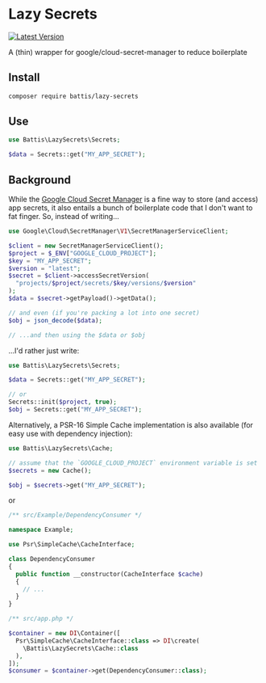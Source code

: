 # Lazy Secrets

[![Latest Version](https://img.shields.io/packagist/v/battis/lazy-secrets.svg)](https://packagist.org/packages/battis/lazy-secrets)

A (thin) wrapper for google/cloud-secret-manager to reduce boilerplate

## Install

```bash
composer require battis/lazy-secrets
```

## Use

```php
use Battis\LazySecrets\Secrets;

$data = Secrets::get("MY_APP_SECRET");
```

## Background

While the [Google Cloud Secret Manager](https://cloud.google.com/secret-manager/docs)
is a fine way to store (and access) app secrets, it also entails a bunch of
boilerplate code that I don't want to fat finger. So, instead of writing...

```php
use Google\Cloud\SecretManager\V1\SecretManagerServiceClient;

$client = new SecretManagerServiceClient();
$project = $_ENV["GOOGLE_CLOUD_PROJECT"];
$key = "MY_APP_SECRET";
$version = "latest";
$secret = $client->accessSecretVersion(
  "projects/$project/secrets/$key/versions/$version"
);
$data = $secret->getPayload()->getData();

// and even (if you're packing a lot into one secret)
$obj = json_decode($data);

// ...and then using the $data or $obj
```

...I'd rather just write:

```php
use Battis\LazySecrets\Secrets;

$data = Secrets::get("MY_APP_SECRET");

// or
Secrets::init($project, true);
$obj = Secrets::get("MY_APP_SECRET");
```

Alternatively, a PSR-16 Simple Cache implementation is also available (for
easy use with dependency injection):

```php
use Battis\LazySecrets\Cache;

// assume that the `GOOGLE_CLOUD_PROJECT` environment variable is set
$secrets = new Cache();

$obj = $secrets->get("MY_APP_SECRET");
```

or

```php
/** src/Example/DependencyConsumer */

namespace Example;

use Psr\SimpleCache\CacheInterface;

class DependencyConsumer
{
  public function __constructor(CacheInterface $cache)
  {
    // ...
  }
}
```

```php
/** src/app.php */

$container = new DI\Container([
  Psr\SimpleCache\CacheInterface::class => DI\create(
    \Battis\LazySecrets\Cache::class
  ),
]);
$consumer = $container->get(DependencyConsumer::class);
```
